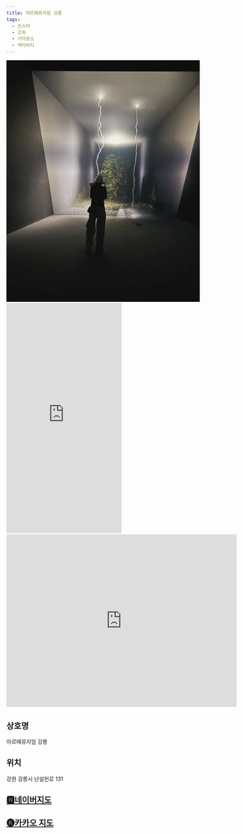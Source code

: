 ```yaml
---
title: 아르떼뮤지엄 강릉
tags:
  - 인스타
  - 즈하
  - 기타장소
  - 액티비티
---
```

<img src="assets/1741150432 (1).webp">
<iframe src="https://www.instagram.com/p/DGIXkS0PVe3/embed" frameborder="0" scrolling="auto" allowtransparency="true" height="600"></iframe>
<iframe src="https://www.google.com/maps/embed?pb=!1m18!1m12!1m3!1d3152.925721869502!2d128.90460971186525!3d37.79178047186414!2m3!1f0!2f0!3f0!3m2!1i1024!2i768!4f13.1!3m3!1m2!1s0x3561e7629fb74ba1%3A0xa8da84e4bbc18963!2z7JWE66W065a8666k7KeA7JeEIOqwleumiQ!5e0!3m2!1sko!2skr!4v1741430720193!5m2!1sko!2skr" width="600" height="450" style="border:0;" allowfullscreen="" loading="lazy" referrerpolicy="no-referrer-when-downgrade"></iframe>

## 상호명
아르떼뮤지엄 강릉

## 위치
강원 강릉시 난설헌로 131


## [🅽네이버지도](https://naver.me/xjgckgru)

## [🅚카카오 지도](https://place.map.kakao.com/2115731103)